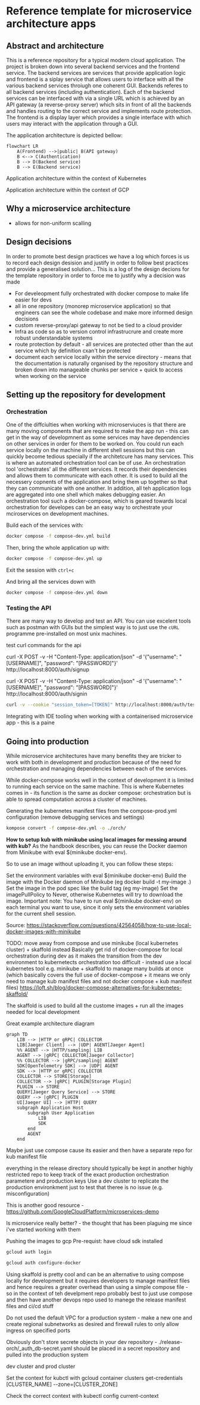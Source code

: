 # Reference template for microservice architecture apps

## Abstract and architecture

This is a reference repository for a typical modern cloud application. The project is broken down into several backend services and the frontend service. The backend services are services that provide application logic and frontend is a siplay service that allows users to interface with all the various backend services throiugh one coherent GUI. Backends referes to all backend services (including authentication). Each of the backend services can be interfaced with via a single URL which is achieved by an API gateway (a reverse-proxy server) which sits in front of all the backends and handles routing to the correct service and implements route protection. The frontend is a display layer which provides a single interface with which users may interact with the application through a GUI.

The application architecture is depicted bellow:
<!-- TODO: Add a reference architecture diagram -->
```mermaid
flowchart LR
    A(Frontend) -->|public| B(API gateway)
    B <--> C(Authentication)
    B --> D(Backend service)
    B --> E(Backend service)
```

Application architecture within the context of Kubernetes

Application architecture within the context of GCP

## Why a microservice architecture
- allows for non-uniform scalling

## Design decisions
In order to promote best design practices we have a log which forces is us to record each design desision and justify in order to follow best practices and provide a generalised solution...
This is a log of the design decions for the template repository in order to force me to justify why a decision was made
- For develeopment fully orchestrated with docker compose to make life easier for devs
- all in one repository (monorep microservice application) so that engineers can see the whole codebase and make more informed design decisions
- custom reverse-proxy/api gateway to not be tied to a cloud provider
- Infra as code so as to version control infrastrucrure and create more robust understandable systems
- route protection by default - all services are protected other than the aut service which by definition cxan't be protected
- document each service locally within the service directory - means that the documentation is naturally organised by the repository structure and broken down into manageable chunks per service + quick to access when working on the service

## Setting up the repository for development

### Orchestration

One of the diffciulties when working with microserviuces is that there are many moving components that are required to make the app run - this can get in the way of developmnent as some services may have dependencies on other services in order for them to be worked on. You could run each service locally on the machine in different shell sessions but this can quickly become tedious specially if the architetcure has many services. This is where an automated orchestration tool can be of use. An orchestration tool 'orchestrates' all the different services. It records their dependencies and allows them to communicate with each other. It is used to build all the necessery copnents of the application and bring them up together so that they can communicate with one another. In addition, all teh application logs are aggregated into one shell which makes debugging easier. An orchestration tool such a docker-compose, which is geared towards local orchestration for developes can be an easy way to orchestrate your mciroservices on development machines.

Build each of the services with:
```bash
docker compose -f compose-dev.yml build
```

Then, bring the whole application up with:
```bash
docker compose -f compose-dev.yml up
```

Exit the session with `ctrl+c`

And bring all the services down with
```bash
docker compose -f compose-dev.yml down
```


### Testing the API

There are many way to develop and test an API. You can use excelent tools such as postman with GUIs but the simplest way is to just use the `cURL` programme pre-installed on most unix machines. 

test curl commands for the api

curl -X POST -v -H "Content-Type: application/json" -d '{"username": "[USERNAME]", "password": "[PASSWORD]"}' http://localhost:8000/auth/signup


curl -X POST -v -H "Content-Type: application/json" -d '{"username": "[USERNAME]", "password": "[PASSWORD]"}' http://localhost:8000/auth/signin

```bash
curl -v --cookie "session_token=[TOKEN]" http://localhost:8000/auth/test
```


Integrating with IDE tooling when working with a containerised microservice app - this is a paine

## Going into production

While microservice architectures have many benefits they are tricker to work with both in development and production because of the need for orchestration and managing dependencies between each of the services.

While docker-compose works well in the context of development it is limited to running each service on the same machine. This is where Kubernetes comes in - its function is the same as docker compose: orchestration but is able to spread computation across a cluster of machines.

Generating the kubernetes manifest files from the compose-prod.yml configuration (remove debugging services and settings)
```bash
kompose convert -f compose-dev.yml -o ./orch/
```

**How to setup kub with minikube using local images for messing around with kub?**
As the handbook describes, you can reuse the Docker daemon from Minikube with eval $(minikube docker-env).

So to use an image without uploading it, you can follow these steps:

Set the environment variables with eval $(minikube docker-env)
Build the image with the Docker daemon of Minikube (eg docker build -t my-image .)
Set the image in the pod spec like the build tag (eg my-image)
Set the imagePullPolicy to Never, otherwise Kubernetes will try to download the image.
Important note: You have to run eval $(minikube docker-env) on each terminal you want to use, since it only sets the environment variables for the current shell session.

Source: https://stackoverflow.com/questions/42564058/how-to-use-local-docker-images-with-minikube



TODO: move away from compose and use minikube (local kubernetes cluster) + skaffold instead
Basically get rid of docker-compose for local orchestration during dev as it makes the transition from the dev environment to kubernetects orchestration too difficult - instead use a local kubernetes tool e.g. minikube + skaffold to manage many builds at once (which basically covers the full use of docker-compose + it means we only need to manage kub manifest files and not docker compose + kub manifest files)
https://loft.sh/blog/docker-compose-alternatives-for-kubernetes-skaffold/


The skaffold is used to build all the custome images + run all the images needed for local development

Great example architecture diagram
```mermaid
graph TD
    LIB --> |HTTP or gRPC| COLLECTOR
    LIB[Jaeger Client] --> |UDP| AGENT[Jaeger Agent]
    %% AGENT --> |HTTP/sampling| LIB
    AGENT --> |gRPC| COLLECTOR[Jaeger Collector]
    %% COLLECTOR --> |gRPC/sampling| AGENT
    SDK[OpenTelemetry SDK] --> |UDP| AGENT
    SDK --> |HTTP or gRPC| COLLECTOR
    COLLECTOR --> STORE[Storage]
    COLLECTOR --> |gRPC| PLUGIN[Storage Plugin]
    PLUGIN --> STORE
    QUERY[Jaeger Query Service] --> STORE
    QUERY --> |gRPC| PLUGIN
    UI[Jaeger UI] --> |HTTP| QUERY
    subgraph Application Host
        subgraph User Application
            LIB
            SDK
        end
        AGENT
    end
```


Maybe just use compose cause its easier and then have a separate repo for kub manifest file


everything in the release directory should typically be kept in another highly restricted repo to keep track of the exact production orchestration parametere and production keys
Use a dev cluster to replicate the production environkment just to test that theree is no issue (e.g. misconfiguration)


This is another good resource - https://github.com/GoogleCloudPlatform/microservices-demo

Is microservice really better? - the thought that has been plaguing me since i've started working with them




Pushing the images to gcp
Pre-requist: have cloud sdk installed 

```bash
gcloud auth login
```

```bash
gcloud auth configure-docker
```


Using skaffold is pretty cool and can be an alternative to using compose locally for development but it requires developers to manage manifest files and hence requires a greater overhead than using a simple compose file - so in the context of teh develpment repo probably best to just use compose and then have another devops repo used to manege the release manifest files and ci/cd stuff


Do not used the default VPC for a production system - make a new one and create regional subnetworks as desired and firewall rules to only allow ingress on specified ports

Obviously don't store secrete objects in your dev repository - ./release-orch/_auth_db-secret.yaml should be placed in a secret repository and pulled into the production system

dev cluster and prod cluster


Set the context for kubctl with
gcloud container clusters get-credentials [CLUSTER_NAME] --zone=[CLUSTER_ZONE]

Check the correct context with
kubectl config current-context

